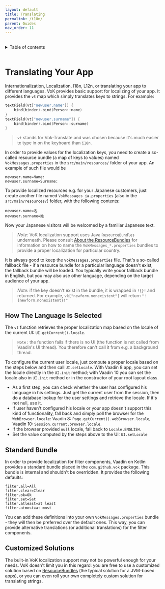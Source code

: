 ```yaml
---
layout: default
title: Translating
permalink: /i18n/
parent: Guides
nav_order: 11
---
```


<br/>
<details close markdown="block">
  <summary>
    Table of contents
  </summary>
  {: .text-delta }
1. TOC
{:toc}
</details>
<br/>

# Translating Your App

Internationalization, Localization, I18n, L12n, or translating your app to different languages.
VoK provides basic support for localizing of your app. It provides the `vt` map which simply
translates keys to strings. For example:

```kotlin
textField(vt["newuser.name"]) {
    bind(binder).bind(Person::name)
}
textField(vt["newuser.surname"]) {
    bind(binder).bind(Person::surname)
}
```

> `vt` stands for Vok-Translate and was chosen because it's much easier to type in on the keyboard than `i18n`.

In order to provide values for the localization keys, you need to create a so-called resource bundle
(a map of keys to values) named `VokMessages.properties` in the `src/main/resources/` folder of your app.
An example of such file would be

```
newuser.name=Name:
newuser.surname=Surname:
```

To provide localized resources e.g. for your Japanese customers, just create another file named `VokMessages_ja.properties`
(also in the `src/main/resources/`) folder, with the following contents:

```
newuser.name=名
newuser.surname=姓
```

Now your Japanese visitors will be welcomed by a familiar Japanese text.

> *Note:* VoK localization support uses Java `ResourceBundles` underneath. Please consult
[About the ResourceBundles](https://docs.oracle.com/javase/tutorial/i18n/resbundle/concept.html) for information on how to name
the `VokMessages_*.properties` bundles to provide a proper localization for particular country.

It is always good to keep the `VokMessages.properties` file. That's a so-called fallback file - if a resource bundle for a particular
language doesn't exist, the fallback bundle will be loaded. You typically write youor fallback bundle in English,
but you may also use other language, depending on the target audience of your app.

> *Note:* if the key doesn't exist in the bundle, it is wrapped in `!{}!` and returned. For example,
`vk["newform.nonexistent"]` will return `"!{newform.nonexistent}!"`

## How The Language Is Selected

The `vt` function retrieves the proper localization map based on the locale of the current UI: `UI.getCurrent().locale`.

> `Note:` the function fails if there is no UI (the function is not called from Vaadin's UI thread). You
therefore can't call it from e.g. a background thread.

To configure the current user locale, just compute a proper locale based on the steps below and then call `UI.setLocale`.
With Vaadin 8 app, you can set the locale directly in the `UI.init` method; with Vaadin 10 you can set the locale also in `UI.init`
method or in the constructor of your root layout class.

* As a first step, you can check whether the user has configured his language in his settings. Just get the current
user from the session, then do a database lookup for the user settings and retrieve the locale. If it's not null, use it.
* If user haven't configured his locale or your app doesn't support this kind of functionality, fall back and simply poll the browser
for the `WebBrowser.locale`: Vaadin 8: `Page.getCurrent().webBrowser.locale`, Vaadin 10: `Session.current.browser.locale`.
* If the browser provided `null` locale, fall back to `Locale.ENGLISH`.
* Set the value computed by the steps above to the UI: `UI.setLocale`

## Standard Bundle

In order to provide localization for filter components, Vaadin on Kotlin provides a standard bundle placed in the `com.github.vok` package.
This bundle is internal and shouldn't be overridden. It provides the following defaults:
```
filter.all=All
filter.clear=Clear
filter.ok=Ok
filter.set=Set
filter.atleast=at least
filter.atmost=at most
```

You can add these definitions into your own `VokMessages.properties` bundle - they will then be preferred over the
default ones. This way, you can provide alternative translations (or additional translations) for the filter components.

## Customized Solutions

The built-in VoK localization support may not be powerful enough for your needs. VoK doesn't limit
you in this regard: you are free to use a customized solution based on
[ResourceBundles](https://docs.oracle.com/javase/7/docs/api/java/util/ResourceBundle.html) (the
typical solution for a JVM-based apps), or you can even
roll your own completely custom solution for translating strings.